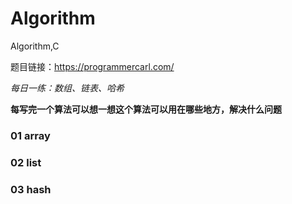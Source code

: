# Algorithm
Algorithm,C

题目链接：https://programmercarl.com/

*每日一练：数组、链表、哈希*

**每写完一个算法可以想一想这个算法可以用在哪些地方，解决什么问题**
### 01 array
### 02 list
### 03 hash
